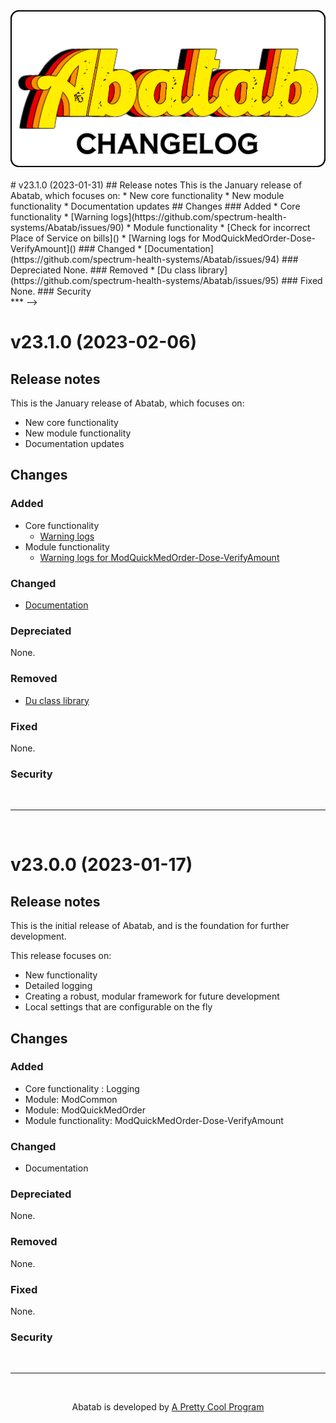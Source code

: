 <div align="center">

  <img src="../images/Logos/AbatabChangelogLogo.png" alt="Abatab Changelog" width="512">

</div>

<br>

<!-->
# v23.1.0 (2023-01-31)

## Release notes

This is the January release of Abatab, which focuses on:

* New core functionality
* New module functionality
* Documentation updates

## Changes

### Added

* Core functionality 
  * [Warning logs](https://github.com/spectrum-health-systems/Abatab/issues/90)
* Module functionality
  * [Check for incorrect Place of Service on bills]()
  * [Warning logs for ModQuickMedOrder-Dose-VerifyAmount]()

### Changed

* [Documentation](https://github.com/spectrum-health-systems/Abatab/issues/94)

### Depreciated

None.

### Removed

* [Du class library](https://github.com/spectrum-health-systems/Abatab/issues/95)

### Fixed

None.

### Security

<br>

***
-->

# v23.1.0 (2023-02-06)

## Release notes

This is the January release of Abatab, which focuses on:

* New core functionality
* New module functionality
* Documentation updates

## Changes

### Added

* Core functionality 
  * [Warning logs](https://github.com/spectrum-health-systems/Abatab/issues/90)
* Module functionality
  * [Warning logs for ModQuickMedOrder-Dose-VerifyAmount](https://github.com/spectrum-health-systems/Abatab/issues/104)

### Changed

* [Documentation](https://github.com/spectrum-health-systems/Abatab/issues/94)

### Depreciated

None.

### Removed

* [Du class library](https://github.com/spectrum-health-systems/Abatab/issues/95)

### Fixed

None.

### Security

<br>

***

<br>

# v23.0.0 (2023-01-17)

## Release notes

This is the initial release of Abatab, and is the foundation for further development.

This release focuses on:

* New functionality
* Detailed logging
* Creating a robust, modular framework for future development
* Local settings that are configurable on the fly

## Changes

### Added

* Core functionality : Logging
* Module: ModCommon
* Module: ModQuickMedOrder
* Module functionality: ModQuickMedOrder-Dose-VerifyAmount

### Changed

* Documentation

### Depreciated

None.

### Removed

None.

### Fixed

None.

### Security

<br>

***

<br>

<div align="center">

  Abatab is developed by [A Pretty Cool Program][APrettyCoolProgramUrl]

</div>

[APrettyCoolProgramUrl]: https://github.com/APrettyCoolProgram
